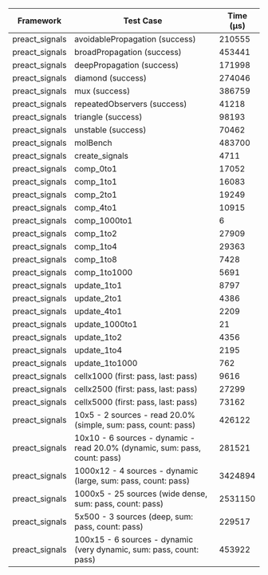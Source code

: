 | Framework | Test Case | Time (μs) |
| --- | --- | --- |
| preact_signals | avoidablePropagation (success) | 210555 |
| preact_signals | broadPropagation (success) | 453441 |
| preact_signals | deepPropagation (success) | 171998 |
| preact_signals | diamond (success) | 274046 |
| preact_signals | mux (success) | 386759 |
| preact_signals | repeatedObservers (success) | 41218 |
| preact_signals | triangle (success) | 98193 |
| preact_signals | unstable (success) | 70462 |
| preact_signals | molBench | 483700 |
| preact_signals | create_signals | 4711 |
| preact_signals | comp_0to1 | 17052 |
| preact_signals | comp_1to1 | 16083 |
| preact_signals | comp_2to1 | 19249 |
| preact_signals | comp_4to1 | 10915 |
| preact_signals | comp_1000to1 | 6 |
| preact_signals | comp_1to2 | 27909 |
| preact_signals | comp_1to4 | 29363 |
| preact_signals | comp_1to8 | 7428 |
| preact_signals | comp_1to1000 | 5691 |
| preact_signals | update_1to1 | 8797 |
| preact_signals | update_2to1 | 4386 |
| preact_signals | update_4to1 | 2209 |
| preact_signals | update_1000to1 | 21 |
| preact_signals | update_1to2 | 4356 |
| preact_signals | update_1to4 | 2195 |
| preact_signals | update_1to1000 | 762 |
| preact_signals | cellx1000 (first: pass, last: pass) | 9616 |
| preact_signals | cellx2500 (first: pass, last: pass) | 27299 |
| preact_signals | cellx5000 (first: pass, last: pass) | 73162 |
| preact_signals | 10x5 - 2 sources - read 20.0% (simple, sum: pass, count: pass) | 426122 |
| preact_signals | 10x10 - 6 sources - dynamic - read 20.0% (dynamic, sum: pass, count: pass) | 281521 |
| preact_signals | 1000x12 - 4 sources - dynamic (large, sum: pass, count: pass) | 3424894 |
| preact_signals | 1000x5 - 25 sources (wide dense, sum: pass, count: pass) | 2531150 |
| preact_signals | 5x500 - 3 sources (deep, sum: pass, count: pass) | 229517 |
| preact_signals | 100x15 - 6 sources - dynamic (very dynamic, sum: pass, count: pass) | 453922 |
